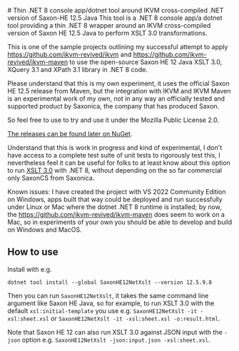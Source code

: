 ﻿﻿# Thin .NET 8 console app/dotnet tool around IKVM cross-compiled .NET version of Saxon-HE 12.5 Java
This tool is a .NET 8 console app/a dotnet tool providing a thin .NET 8 wrapper around an IKVM cross-compiled version of Saxon HE 12.5 Java to perform XSLT 3.0 transformations.

This is one of the sample projects outlining my successful attempt to apply https://github.com/ikvm-revived/ikvm and
https://github.com/ikvm-revived/ikvm-maven to use the open-source Saxon HE 12 Java XSLT 3.0, XQuery 3.1 and XPath 3.1 library in .NET 8 code.

Please understand that this is my own experiment, it uses the official Saxon HE 12.5 release from Maven, but the integration with IKVM and IKVM Maven is an experimental work of my own, not in any way an officially tested and supported product by Saxonica, the company that has produced Saxon.

So feel free to use to try and use it under the Mozilla Public License 2.0. 

[The releases can be found later on NuGet](https://www.nuget.org/packages/SaxonHE12NetXslt/).

Understand that this is work in progress and kind of experimental, I don't have access to a complete test suite of unit tests to rigorously test this, I nevertheless feel it can be useful for folks to at least know about this option to run [XSLT 3.0](https://www.w3.org/TR/xslt-30/) with .NET 8, without depending on the so far commercial only SaxonCS from Saxonica.

Known issues: I have created the project with VS 2022 Community Edition on Windows, apps built that way could be deployed and run successfully under Linux or Mac where the dotnet .NET 8 runtime is installed; by now, the https://github.com/ikvm-revived/ikvm-maven does seem to work on a Mac, so in experiments of your own you should be able to develop and build on Windows and MacOS.

## How to use
Install with e.g. 
```
dotnet tool install --global SaxonHE12NetXslt --version 12.5.9.8
```

Then you can run `SaxonHE12NetXslt`, it takes the same command line argument like Saxon HE Java, so for example, to run XSLT 3.0 with the default `xsl:initial-template` you use e.g. `SaxonHE12NetXslt -it -xsl:sheet.xsl` or `SaxonHE12NetXslt -it -xsl:sheet.xsl -o:result.html`.

Note that Saxon HE 12 can also run XSLT 3.0 against JSON input with the `-json` option e.g. `SaxonHE12NetXslt -json:input.json -xsl:sheet.xsl`.
